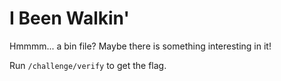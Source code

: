 # I Been Walkin'

Hmmmm... a bin file? Maybe there is something interesting in it!

Run `/challenge/verify` to get the flag.
